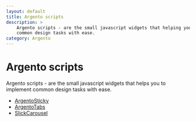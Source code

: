 ```yaml
---
layout: default
title: Argento scripts
description: >
    Argento scripts - are the small javascript widgets that helping you to implement
    common design tasks with ease.
category: Argento
---
```


# Argento scripts

Argento scripts - are the small javascript widgets that helps you to implement
common design tasks with ease.

 -  [ArgentoSticky](argento-sticky/)
 -  [ArgentoTabs](argento-tabs/)
 -  [SlickCarousel](slick-carousel/)
